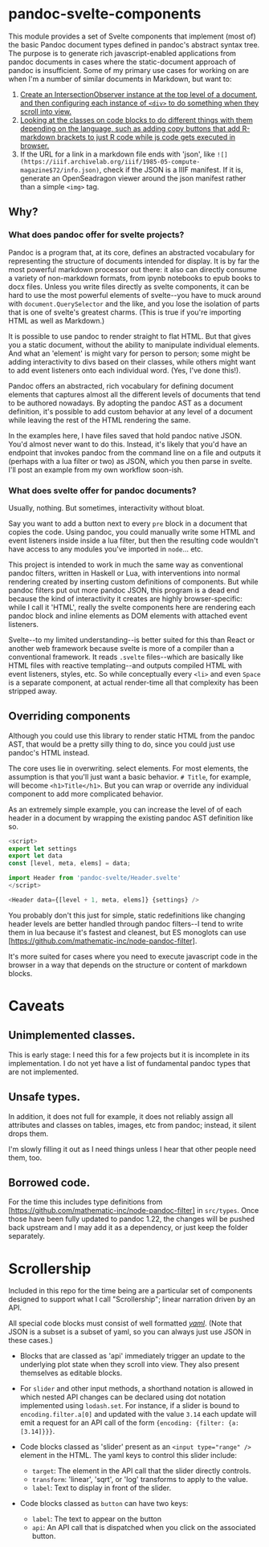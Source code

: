 # pandoc-svelte-components

This module provides a set of Svelte components that implement (most of) the basic Pandoc document types defined in pandoc's abstract syntax tree. The purpose is to generate rich javascript-enabled applications from pandoc documents in cases where the static-document approach of pandoc is insufficient. Some of my primary use cases for working on are when I'm a number of similar documents in Markdown, but want to:

1. [Create an IntersectionObserver instance at the top level of a document,
   and then configuring each instance of `<div>` to do something when they scroll into view.](https://bmschmidt.github.io/pandoc-svelte-components/demo/observer/)
2. [Looking at the classes on code blocks to do different things with 
   them depending on the language, such as adding copy buttons that add R-markdown brackets to just R code while js code gets executed in browser.](https://bmschmidt.github.io/pandoc-svelte-components/demo/code/)
3. If the URL for a link in a markdown file ends with 'json',
   like `![](https://iiif.archivelab.org/iiif/1985-05-compute-magazine$72/info.json)`,
   check if the JSON is a IIIF manifest. If it is, generate an OpenSeadragon viewer around the json manifest rather than a simple `<img>` tag.

## Why? 

### What does pandoc offer for svelte projects?

Pandoc is a program that, at its core, defines an abstracted vocabulary for representing the structure of documents intended for display.
It is by far the most powerful markdown processor out there: it also can directly consume a variety of non-markdown formats, from ipynb notebooks to epub books to docx files. Unless you write files directly as svelte components, it can be hard to use the most powerful elements of svelte--you have to muck around with `document.QuerySelector` and the like, and you lose the isolation of parts that is one of svelte's greatest charms. (This is true if you're importing HTML as well as Markdown.)

It is possible to use pandoc to render straight to flat HTML. But that gives you a static document, without the ability to manipulate individual elements. And what an 'element' is might vary for person to person; some might be adding interactivity to divs based on their classes, while others might want to add event listeners onto each individual word. (Yes, I've done this!).

Pandoc offers an abstracted, rich vocabulary for defining document elements that captures almost all the different levels of documents that tend to be authored nowadays. By adopting the pandoc AST as a document definition, it's possible to add custom behavior at any level of a document while leaving the rest of the HTML rendering the same.

In the examples here, I have files saved that hold pandoc native JSON. You'd almost never want to do this. Instead, it's likely that you'd have an endpoint that invokes pandoc from the command line on a file and outputs it (perhaps with a lua filter or two) as JSON, which you then parse in svelte. I'll post an example from my own workflow soon-ish.

### What does svelte offer for pandoc documents?

Usually, nothing. But sometimes, interactivity without bloat.

Say you want to add a button next to every `pre` block in a document that copies the code.
Using pandoc, you could manually write some HTML and event listeners inside inside a lua filter,
but then the resulting code wouldn't have access to any modules you've imported in `node`... etc.

This project is intended to work in much the same way as conventional pandoc filters, written in Haskell or
Lua, with interventions into normal rendering created by inserting custom definitions of components. But while
pandoc filters put out more pandoc JSON, this program is a dead end because the kind of interactivity it creates
are highly browser-specific: while I call it 'HTML', really the svelte components here are rendering each pandoc block and inline elements
as DOM elements with attached event listeners.

Svelte--to my limited understanding--is better suited for this than React or another web framework because svelte is more of a compiler than a conventional framework.
It reads `.svelte` files--which are basically like HTML files with reactive templating--and outputs compiled HTML with event listeners, 
styles, etc. So while conceptually every `<li>` and even `Space` is a separate component, at actual render-time all that complexity has 
been stripped away.

## Overriding components

Although you could use this library to render static HTML from the pandoc AST,
that would be a pretty silly thing to do, since you could just use pandoc's HTML instead.

The core uses lie in overwriting. select elements.
For most elements, the assumption is that you'll just want a basic behavior.
`# Title`, for example, will become
`<h1>Title</h1>`. But you can wrap or override any individual component
to add more complicated behavior.

As an extremely simple example, you can increase the level of
of each header in a document by wrapping the existing pandoc
AST definition like so.

```js
<script>
export let settings
export let data
const [level, meta, elems] = data;

import Header from 'pandoc-svelte/Header.svelte'
</script>

<Header data={[level + 1, meta, elems]} {settings} />
```

You probably don't this just for simple, static redefinitions like changing header levels are better handled
through pandoc filters--I tend to write them in lua because it's fastest and 
cleanest, but ES monoglots can use [https://github.com/mathematic-inc/node-pandoc-filter].

It's more suited for cases where you need to execute javascript code in the browser in a way
that depends on the structure or content of markdown blocks.

# Caveats

## Unimplemented classes.

This is early stage: I need this for a few projects but it is incomplete in its implementation. I do not yet have a list of fundamental pandoc types that are not implemented.

## Unsafe types.

In addition, it does not full for example, it does not reliably assign all attributes and classes on tables, images, etc from pandoc; instead, it silent drops them.

I'm slowly filling it out as I need things unless I hear that other people need them, too.

## Borrowed code.

For the time this includes type definitions from
[https://github.com/mathematic-inc/node-pandoc-filter] in `src/types`. Once those have been fully updated to pandoc 1.22, the changes will be pushed back upstream and I may add it as a dependency, or just keep the folder separately.

# Scrollership

Included in this repo for the time being are a particular set of components designed to support what I call "Scrollership"; linear narration driven by an API.

All special code blocks must consist of well formatted [*yaml*](https://yaml.org/). (Note that JSON is a subset is a subset of yaml, so you can always just use JSON in these cases.)

* Blocks that are classed as 'api' immediately trigger an update to the underlying plot state when they scroll into view. They also present themselves as editable blocks.
* For `slider` and other input methods, a shorthand notation is allowed in which nested API changes can be declared using dot notation implemented using `lodash.set`. For instance, if a slider is bound to `encoding.filter.a[0]` and updated with the value `3.14` each update will emit a request for an API call of the form `{encoding: {filter: {a: [3.14]}}}`.
* Code blocks classed as 'slider' present as an 
  `<input type="range" />` element in the HTML. The yaml keys to control this slider include:
  * `target`: The element in the API call that the slider directly controls. 
  * `transform`: 'linear', 'sqrt', or 'log' transforms to apply to the value.
  * `label`: Text to display in front of the slider.

* Code blocks classed as `button` can have two keys:
   * `label`: The text to appear on the button
   * `api`: An API call that is dispatched when you click on the associated button.